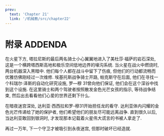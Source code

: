 ```yaml
---
prev:
  text: 'Chapter 21'
  link: '/机械教/src/chapter22'
---
```


# 附录 ADDENDA

在火星下方, 塔拉尼斯的最后两名骑士小心翼翼地进入了美杜莎·福萨的岩石深处, 这是一个横跨塔西斯高地和极乐空间低地边界的壕沟系统. 当火星在战火中燃烧时, 两台机器深入黑暗中. 他们每个人都在战斗中留下了伤痕, 但他们的行动都流畅而优雅仿佛刚经过一次维修. 埃基托斯战争骑士开路, 帕克斯守在后面, 他们在寻找一个科瑞尔·泽斯的自动化研究设施, 罗—穆 31曾向他们保证, 他们会在这个深谷中找到这个设施. 在这里骑士和两个驾驶者按照散发金色光芒女孩的指示, 等待战争结束, 然后出去看看他们心爱的世界还剩下什么.

在暗夜迷宫深处, 达利亚·西西拉和罗-穆31开始担任龙的看守. 达利亚体内闪耀的金色光芒传递给了她的保护者, 他们希望他们的朋友尽可能远离战争. 直到很久以后, 当达利亚敢回到银洞时, 才发现那本记载着火星伟大谎言的书被人拿走了.

再过一万年, 下一个守卫才被吸引到永夜迷宫, 但那时破坏已经造就.
